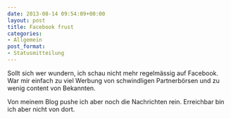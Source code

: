 ```yaml
---
date: 2013-08-14 09:54:09+00:00
layout: post
title: Facebook frust
categories:
- Allgemein
post_format:
- Statusmitteilung
---
```


Sollt sich wer wundern, ich schau nicht  mehr regelmässig auf Facebook. War mir einfach zu viel Werbung von schwindligen Partnerbörsen und zu wenig content von Bekannten.

Von meinem Blog pushe ich aber noch die Nachrichten rein. Erreichbar bin ich aber nicht von dort.
